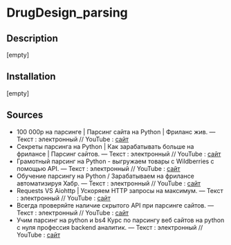# DrugDesign_parsing

## Description
[empty]

## Installation
[empty]

## Sources
  * 100 000р на парсинге | Парсинг сайта на Python | Фриланс жив. — Текст : электронный // YouTube : [сайт](https://www.youtube.com/watch?v=660ZNKyuTEM)
  * Секреты парсинга на Python | Как зарабатывать больше на фрилансе | Парсинг сайтов. — Текст : электронный // YouTube : [сайт](https://www.youtube.com/watch?v=2mHxiCn9kBU)
  * Грамотный парсинг на Python - выгружаем товары с Wildberries с помощью API. — Текст : электронный // YouTube : [сайт](https://www.youtube.com/watch?v=Ti1s-F9Ug3A)
  * Обучение парсингу на Python / Зарабатываем на фрилансе автоматизируя Хабр. — Текст : электронный // YouTube : [сайт](https://www.youtube.com/watch?v=S89MbpFmaRQ)
  * Requests VS Aiohttp | Ускоряем HTTP запросы на максимум. — Текст : электронный // YouTube : [сайт](https://www.youtube.com/watch?v=8_NfLSw79fY)
  * Всегда проверяйте наличие скрытого API при парсинге сайтов. — Текст : электронный // YouTube : [сайт](https://www.youtube.com/watch?v=b9UuGxfvgAY)
  * Учим парсинг на python и bs4 Курс по парсингу веб сайтов на python с нуля профессия backend аналитик. — Текст : электронный // YouTube : [сайт](https://www.youtube.com/watch?v=lOfm04oLD1U)